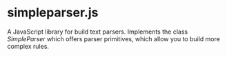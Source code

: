 # simpleparser.js
A JavaScript library for build text parsers. Implements the class *SimpleParser* which offers parser primitives, which allow you to build more complex rules.

